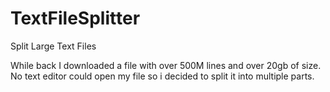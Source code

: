 # TextFileSplitter
Split Large Text Files

While back I downloaded a file with over 500M lines and over 20gb of size.
No text editor could open my file so i decided to split it into multiple parts.
